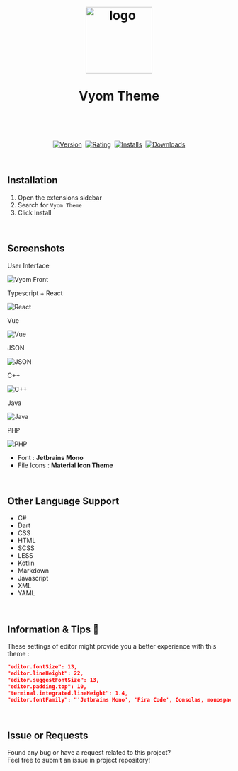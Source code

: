 <h1 align="center">
  <br>
    <img src="images/logo.png" alt="logo" width="150">
  <br><br>
  Vyom Theme
  <br><br>
</h1>
<br>
<p align="center">
    <a href="https://marketplace.visualstudio.com/items?itemName=guasam.vyom"><img src="https://vsmarketplacebadge.apphb.com/version-short/guasam.vyom.svg?style=for-the-badge&colorA=252526&colorB=43A047&style=rounded&label=VERSION" alt="Version"></a>&nbsp;
    <a href="https://marketplace.visualstudio.com/items?itemName=guasam.vyom"><img src="https://vsmarketplacebadge.apphb.com/rating-short/guasam.vyom.svg?style=for-the-badge&colorA=252526&colorB=43A047&style=rounded&label=Rating" alt="Rating"></a>&nbsp;
    <a href="https://marketplace.visualstudio.com/items?itemName=guasam.vyom"><img src="https://vsmarketplacebadge.apphb.com/installs-short/guasam.vyom.svg?style=for-the-badge&colorA=252526&colorB=43A047&style=rounded&label=Installs" alt="Installs"></a>&nbsp;
    <a href="https://marketplace.visualstudio.com/items?itemName=guasam.vyom"><img src="https://vsmarketplacebadge.apphb.com/downloads-short/guasam.vyom.svg?style=for-the-badge&colorA=252526&colorB=43A047&style=rounded&label=Downloads" alt="Downloads"></a>
</p>

<br>

## Installation

1. Open the extensions sidebar
2. Search for `Vyom Theme`
3. Click Install

<br>

## Screenshots

User Interface

![Vyom Front](/images/front.png)

Typescript + React

![React](/images/react.png)

Vue

![Vue](/images/vue.png)

JSON

![JSON](/images/json.png)

C++

![C++](/images/cplusplus.png)

Java

![Java](/images/java.png)

PHP

![PHP](/images/php.png)

- Font : **Jetbrains Mono**
- File Icons : **Material Icon Theme**

<br>

## Other Language Support

- C#
- Dart
- CSS
- HTML
- SCSS
- LESS
- Kotlin
- Markdown
- Javascript
- XML
- YAML

<br>

## Information & Tips 📌

These settings of editor might provide you a better experience with this theme :

```json
"editor.fontSize": 13,
"editor.lineHeight": 22,
"editor.suggestFontSize": 13,
"editor.padding.top": 10,
"terminal.integrated.lineHeight": 1.4,
"editor.fontFamily": "'Jetbrains Mono', 'Fira Code', Consolas, monospace",
```

<br />

## Issue or Requests

Found any bug or have a request related to this project? <br>Feel free to submit an issue in project repository!
